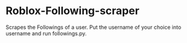 # Roblox-Following-scraper
Scrapes the Followings of a user.
Put the username of your choice into username and run followings.py.
